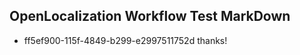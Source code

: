 ## OpenLocalization Workflow Test MarkDown
* ff5ef900-115f-4849-b299-e2997511752d thanks!

<!--HONumber=Jul16_HO4-->


